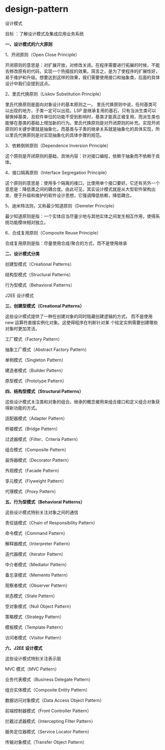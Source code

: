 # design-pattern
设计模式

目标 ：了解设计模式及集成应用业务系统

**一、设计模式的六大原则**

1、开闭原则（Open Close Principle）

开闭原则的意思是：对扩展开放，对修改关闭。在程序需要进行拓展的时候，不能去修改原有的代码，实现一个热插拔的效果。简言之，是为了使程序的扩展性好，易于维护和升级。想要达到这样的效果，我们需要使用接口和抽象类，后面的具体设计中我们会提到这点。

2、里氏代换原则（Liskov Substitution Principle）

里氏代换原则是面向对象设计的基本原则之一。 里氏代换原则中说，任何基类可以出现的地方，子类一定可以出现。LSP 是继承复用的基石，只有当派生类可以替换掉基类，且软件单位的功能不受到影响时，基类才能真正被复用，而派生类也能够在基类的基础上增加新的行为。里氏代换原则是对开闭原则的补充。实现开闭原则的关键步骤就是抽象化，而基类与子类的继承关系就是抽象化的具体实现，所以里氏代换原则是对实现抽象化的具体步骤的规范。

3、依赖倒转原则（Dependence Inversion Principle）

这个原则是开闭原则的基础，具体内容：针对接口编程，依赖于抽象而不依赖于具体。

4、接口隔离原则（Interface Segregation Principle）

这个原则的意思是：使用多个隔离的接口，比使用单个接口要好。它还有另外一个意思是：降低类之间的耦合度。由此可见，其实设计模式就是从大型软件架构出发、便于升级和维护的软件设计思想，它强调降低依赖，降低耦合。

5、迪米特法则，又称最少知道原则（Demeter Principle）

最少知道原则是指：一个实体应当尽量少地与其他实体之间发生相互作用，使得系统功能模块相对独立。

6、合成复用原则（Composite Reuse Principle）

合成复用原则是指：尽量使用合成/聚合的方式，而不是使用继承


**二、设计模式分类**

创建型模式（Creational Patterns）
 
结构型模式（Structural Patterns）

行为型模式（Behavioral Patterns）

J2EE 设计模式


**三、创建型模式（Creational Patterns）**

  这些设计模式提供了一种在创建对象的同时隐藏创建逻辑的方式，
而不是使用 new 运算符直接实例化对象。这使得程序在判断针对某
个给定实例需要创建哪些对象时更加灵活。

工厂模式（Factory Pattern）

抽象工厂模式（Abstract Factory Pattern）

单例模式（Singleton Pattern）

建造者模式（Builder Pattern）

原型模式（Prototype Pattern）


**四、结构型模式（Structural Patterns）**

这些设计模式关注类和对象的组合。继承的概念被用来组合接口和定义组合对象获得新功能的方式。

适配器模式（Adapter Pattern）

桥接模式（Bridge Pattern）

过滤器模式（Filter、Criteria Pattern）

组合模式（Composite Pattern）

装饰器模式（Decorator Pattern）

外观模式（Facade Pattern）

享元模式（Flyweight Pattern）

代理模式（Proxy Pattern）


**五、行为型模式（Behavioral Patterns）**

这些设计模式特别关注对象之间的通信

责任链模式（Chain of Responsibility Pattern）

命令模式（Command Pattern）

解释器模式（Interpreter Pattern）

迭代器模式（Iterator Pattern）

中介者模式（Mediator Pattern）

备忘录模式（Memento Pattern）

观察者模式（Observer Pattern）

状态模式（State Pattern）

空对象模式（Null Object Pattern）

策略模式（Strategy Pattern）

模板模式（Template Pattern）

访问者模式（Visitor Pattern）


**六、J2EE 设计模式**

这些设计模式特别关注表示层

MVC 模式（MVC Pattern）

业务代表模式（Business Delegate Pattern）

组合实体模式（Composite Entity Pattern）

数据访问对象模式（Data Access Object Pattern）

前端控制器模式（Front Controller Pattern）

拦截过滤器模式（Intercepting Filter Pattern）

服务定位器模式（Service Locator Pattern）

传输对象模式（Transfer Object Pattern）